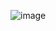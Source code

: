 ![image](https://user-images.githubusercontent.com/90332216/189614720-ac073280-81c9-46af-bf0a-4bdfc023ec82.png)
